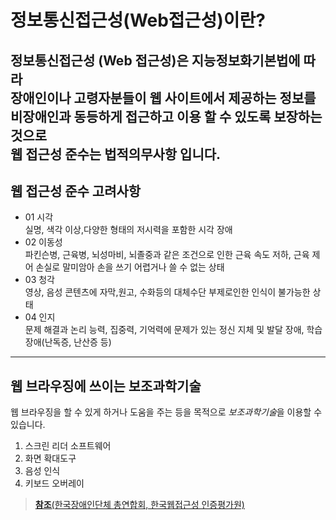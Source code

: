 # 정보통신접근성(Web접근성)이란?

정보통신접근성 (Web 접근성)은 **지능정보화기본법**에 따라<br/> 장애인이나 고령자분들이 웹 사이트에서 제공하는 정보를 비장애인과 동등하게 접근하고 이용 할 수 있도록 보장하는 것으로<br/> 웹 접근성 준수는 **법적의무사항** 입니다.
---



## 웹 접근성 준수 고려사항
- 01 시각<br/>
실명, 색각 이상,다양한 형태의 저시력을 포함한 시각 장애
- 02 이동성<br/>
파킨슨병, 근육병, 뇌성마비, 뇌졸중과 같은 조건으로
인한 근육 속도 저하,
근육 제어 손실로 말미암아
손을 쓰기 어렵거나 쓸 수
없는 상태
- 03 청각<br/>
영상, 음성 콘텐츠에 자막,원고, 수화등의 대체수단 부제로인한 인식이 불가능한 상태
- 04 인지<br/>
문제 해결과 논리 능력, 집중력, 기억력에 문제가 있는 정신 지체 및 발달 장애, 학습 장애(난독증, 난산증 등)

---

## 웹 브라우징에 쓰이는 보조과학기술
웹 브라우징을 할 수 있게 하거나 도움을 주는 등을 목적으로 *보조과학기술*을 이용할 수 있습니다.

01. 스크린 리더 소프트웨어
02. 화면 확대도구
03. 음성 인식
04. 키보드 오버레이

> [**참조**(한국장애인단체 총연합회, 한국웹접근성 인증평가원)](http://www.wa.or.kr/m1/sub1.asp)